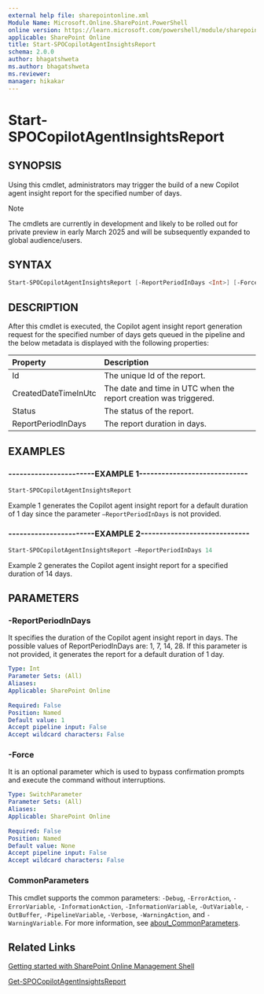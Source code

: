 ```yaml
---
external help file: sharepointonline.xml
Module Name: Microsoft.Online.SharePoint.PowerShell
online version: https://learn.microsoft.com/powershell/module/sharepoint-online/start-spocopilotagentinsightsreport
applicable: SharePoint Online
title: Start-SPOCopilotAgentInsightsReport
schema: 2.0.0
author: bhagatshweta
ms.author: bhagatshweta
ms.reviewer:
manager: hikakar
---
```


 # Start-SPOCopilotAgentInsightsReport

## SYNOPSIS

Using this cmdlet, administrators may trigger the build of a new Copilot agent insight report for the specified number of days.

> [!NOTE]
> The cmdlets are currently in development and likely to be rolled out for private preview in early March 2025 and will be subsequently expanded to global audience/users. 

## SYNTAX

```powershell
Start-SPOCopilotAgentInsightsReport [-ReportPeriodInDays <Int>] [-Force <SwitchParameter>]
```

## DESCRIPTION

After this cmdlet is executed, the Copilot agent insight report generation request for the specified number of days gets queued in the pipeline and the below metadata is displayed with the following properties:

| Property             | Description                                                      |
|:---------------------|:-----------------------------------------------------------------|
| Id                   | The unique Id of the report.                                     |
| CreatedDateTimeInUtc | The date and time in UTC when the report creation was triggered. |
| Status               | The status of the report.                                        |
| ReportPeriodInDays   | The report duration in days.                                     |

## EXAMPLES

### -----------------------EXAMPLE 1-----------------------------

```powershell
Start-SPOCopilotAgentInsightsReport
```

Example 1 generates the Copilot agent insight report for a default duration of 1 day since the parameter `–ReportPeriodInDays` is not provided.

### -----------------------EXAMPLE 2-----------------------------

```powershell
Start-SPOCopilotAgentInsightsReport –ReportPeriodInDays 14
```

Example 2 generates the Copilot agent insight report for a specified duration of 14 days.

## PARAMETERS

### -ReportPeriodInDays

It specifies the duration of the Copilot agent insight report in days. The possible values of ReportPeriodInDays are: 1, 7, 14, 28. If this parameter is not provided, it generates the report for a default duration of 1 day.

```yaml
Type: Int
Parameter Sets: (All)
Aliases:
Applicable: SharePoint Online
 
Required: False
Position: Named
Default value: 1
Accept pipeline input: False
Accept wildcard characters: False 
```

### -Force

It is an optional parameter which is used to bypass confirmation prompts and execute the command without interruptions.

```yaml
Type: SwitchParameter
Parameter Sets: (All)
Aliases: 
Applicable: SharePoint Online
 
Required: False
Position: Named
Default value: None
Accept pipeline input: False
Accept wildcard characters: False
```

### CommonParameters

This cmdlet supports the common parameters: `-Debug`, `-ErrorAction`, `-ErrorVariable`, `-InformationAction`, `-InformationVariable`, `-OutVariable`, `-OutBuffer`, `-PipelineVariable`, `-Verbose`, `-WarningAction`, and `-WarningVariable`. For more information, see [about_CommonParameters](https://go.microsoft.com/fwlink/?LinkID=113216).

## Related Links

[Getting started with SharePoint Online Management Shell](/powershell/sharepoint/sharepoint-online/connect-sharepoint-online)

[Get-SPOCopilotAgentInsightsReport](./Get-SPOCopilotAgentInsightsReport.md)